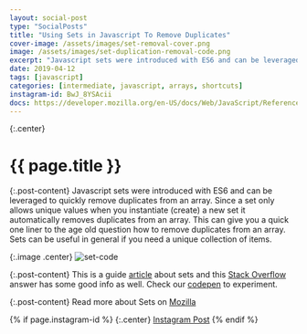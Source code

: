 ```yaml
---
layout: social-post
type: "SocialPosts"
title: "Using Sets in Javascript To Remove Duplicates"
cover-image: /assets/images/set-removal-cover.png
image: /assets/images/set-duplication-removal-code.png
excerpt: "Javascript sets were introduced with ES6 and can be leveraged to quickly remove duplicates from an array."
date: 2019-04-12
tags: [javascript]
categories: [intermediate, javascript, arrays, shortcuts]
instagram-id: BwJ_8YSAcii
docs: https://developer.mozilla.org/en-US/docs/Web/JavaScript/Reference/Global_Objects/Set
---
```

{:.center}
# {{ page.title }}

{:.post-content}
Javascript sets were introduced with ES6 and can be leveraged to quickly remove 
duplicates from an array. Since a set only allows unique values when you 
instantiate (create) a new set it automatically removes duplicates from an array. 
This can give you a quick one liner to the age old question how to remove 
duplicates from an array. Sets can be useful in general if you need a unique collection of items.

{:.image .center}
![set-code]({{page.image}})

{:.post-content}
This is a guide <a href="https://medium.com/front-end-weekly/es6-set-vs-array-what-and-when-efc055655e1a" target="_blank">article</a> 
about sets and this <a href="https://stackoverflow.com/questions/9229645/remove-duplicate-values-from-js-array" target="_blank">Stack Overflow</a>
answer has some good info as well. Check our <a href="https://codepen.io/the_dev_diaries/pen/oOwqab" target="_blank">codepen</a> to experiment.

{:.post-content}
Read more about Sets on <a href="{{page.docs}}" target="_blank">Mozilla</a>

{% if page.instagram-id %}
{:.center}
<a class="insta-link" href="https://www.instagram.com/p/{{page.instagram-id}}" target="_blank">Instagram Post</a>
{% endif %}
